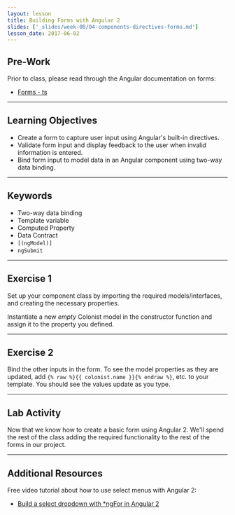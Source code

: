 ```yaml
---
layout: lesson
title: Building Forms with Angular 2
slides: ['_slides/week-08/04-components-directives-forms.md']
lesson_date: 2017-06-02
---
```


## Pre-Work

Prior to class, please read through the Angular documentation on forms:

- [Forms - ts](https://angular.io/docs/ts/latest/guide/forms.html)

---

## Learning Objectives

- Create a form to capture user input using Angular's built-in directives.
- Validate form input and display feedback to the user when invalid information is entered.
- Bind form input to model data in an Angular component using two-way data binding.

---

## Keywords

- Two-way data binding
- Template variable
- Computed Property
- Data Contract
- `[(ngModel)]`
- `ngSubmit`

---

## Exercise 1

Set up your component class by importing the required models/interfaces, and creating the necessary properties.

Instantiate a new *empty* Colonist model in the constructor function and assign it to the property you defined.

---

## Exercise 2

Bind the other inputs in the form. To see the model properties as they are updated,
add `{% raw %}{{ colonist.name }}{% endraw %}`, etc. to your template. You should see the values update as you type.

---

## Lab Activity

Now that we know how to create a basic form using Angular 2. We'll spend the rest of the class adding the required functionality to the rest of the forms in our project.

---

## Additional Resources

Free video tutorial about how to use select menus with Angular 2:

- [Build a select dropdown with *ngFor in Angular 2](https://egghead.io/lessons/angular-2-build-a-select-dropdown-with-ngfor-in-angular-2)
